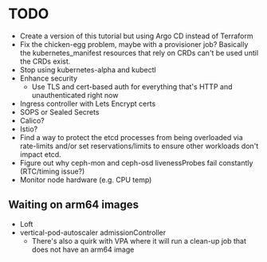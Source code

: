 # TODO
* Create a version of this tutorial but using Argo CD instead of Terraform
* Fix the chicken-egg problem, maybe with a provisioner job? Basically the kubernetes_manifest resources that rely on CRDs can't be used until the CRDs exist.
* Stop using kubernetes-alpha and kubectl
* Enhance security
  * Use TLS and cert-based auth for everything that's HTTP and unauthenticated right now
* Ingress controller with Lets Encrypt certs
* SOPS or Sealed Secrets
* Calico?
* Istio?
* Find a way to protect the etcd processes from being overloaded via rate-limits and/or set reservations/limits to ensure other workloads don't impact etcd. 
* Figure out why ceph-mon and ceph-osd livenessProbes fail constantly (RTC/timing issue?)
* Monitor node hardware (e.g. CPU temp)

## Waiting on arm64 images
* Loft
* vertical-pod-autoscaler admissionController
  * There's also a quirk with VPA where it will run a clean-up job that does not have an arm64 image